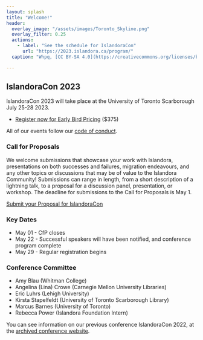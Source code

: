 ```yaml
---
layout: splash
title: "Welcome!"
header:
  overlay_image: "/assets/images/Toronto_Skyline.png"
  overlay_filter: 0.25
  actions:
    - label: "See the schedule for IslandoraCon" 
      url: "https://2023.islandora.ca/program/"
  caption: "Whpq, [CC BY-SA 4.0](https://creativecommons.org/licenses/by-sa/4.0), via Wikimedia Commons"

---
```


## IslandoraCon 2023

IslandoraCon 2023 will take place at the University of Toronto Scarborough July 25-28 2023. 

* [Register now for Early Bird Pricing](https://www.eventbrite.ca/e/553699408837) ($375)

All of our events follow our [code of conduct](https://www.islandora.ca/code-of-conduct).

### Call for Proposals

We welcome submissions that showcase your work with Islandora, presentations on both successes and failures, migration endeavours, and any other topics or discussions that may be of value to the Islandora Community! Submissions can range in length, from a short description of a lightning talk, to a proposal for a discussion panel, presentation, or workshop. The deadline for submissions to the Call for Proposals is May 1.

[Submit your Proposal for IslandoraCon](https://docs.google.com/forms/d/e/1FAIpQLSdm5IV86RKUyQnUKr6C6btxiUzW3xkLSmaYBGnDjEh3BGAU9Q/viewform)

### Key Dates

* May 01 - CfP closes
* May 22 - Successful speakers will have been notified, and conference program complete
* May 29 - Regular registration begins

### Conference Committee

* Amy Blau (Whitman College)
* Angelina (Lina) Crowe (Carnegie Mellon University Libraries)
* Eric Luhrs (Lehigh University)
* Kirsta Stapelfeldt (University of Toronto Scarborough Library)
* Marcus Barnes (University of Toronto) 
* Rebecca Power (Islandora Foundation Intern)


You can see information on our previous conference IslandoraCon 2022, at the [archived conference website](https://2022.islandora.ca/).
